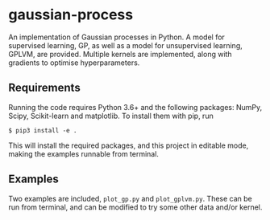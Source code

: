 # gaussian-process

An implementation of Gaussian processes in Python. A model for supervised learning, GP, as well as a model for unsupervised learning, GPLVM, are provided. Multiple kernels are implemented, along with gradients to optimise hyperparameters.

## Requirements

Running the code requires Python 3.6+ and the following packages: NumPy, Scipy, Scikit-learn and matplotlib. To install them with pip, run

```
$ pip3 install -e .
```

This will install the required packages, and this project in editable mode, making the examples runnable from terminal.

## Examples

Two examples are included, `plot_gp.py` and `plot_gplvm.py`. These can be run from terminal, and can be modified to try some other data and/or kernel.

